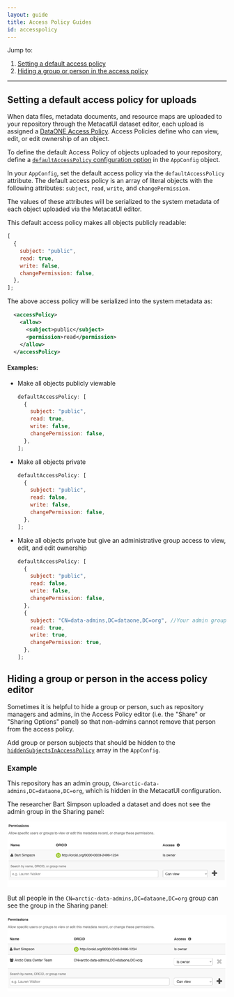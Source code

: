 ```yaml
---
layout: guide
title: Access Policy Guides
id: accesspolicy
---
```


Jump to:

1. [Setting a default access policy](#setting-a-default-access-policy-for-uploads)
2. [Hiding a group or person in the access policy](#hiding-a-group-or-person-in-the-access-policy-editor)

---

## Setting a default access policy for uploads

When data files, metadata documents, and resource maps are uploaded to your repository
through the MetacatUI dataset editor, each upload is assigned a [DataONE Access Policy](https://releases.dataone.org/online/api-documentation-v2.0.1/apis/Types.html#Types.AccessPolicy). Access Policies define who can view, edit, or edit ownership of an object.

To define the default Access Policy of objects uploaded to your repository,
define a [`defaultAccessPolicy` configuration option](../docs/AppConfig.html#defaultAccessPolicy) in the `AppConfig` object.

In your `AppConfig`, set the default access policy via the `defaultAccessPolicy` attribute. The default access policy is an array of literal objects
with the following attributes:
`subject`, `read`, `write`, and `changePermission`.

The values of these attributes will be serialized to the system metadata of each object uploaded via the MetacatUI editor.

This default access policy makes all objects publicly readable:

```javascript
[
  {
    subject: "public",
    read: true,
    write: false,
    changePermission: false,
  },
];
```

The above access policy will be serialized into the system metadata as:

```xml
  <accessPolicy>
    <allow>
      <subject>public</subject>
      <permission>read</permission>
    </allow>
  </accessPolicy>
```

#### Examples:

- Make all objects publicly viewable

  ```js
  defaultAccessPolicy: [
    {
      subject: "public",
      read: true,
      write: false,
      changePermission: false,
    },
  ];
  ```

- Make all objects private

  ```js
  defaultAccessPolicy: [
    {
      subject: "public",
      read: false,
      write: false,
      changePermission: false,
    },
  ];
  ```

- Make all objects private but give an administrative group access to view, edit, and edit ownership

  ```js
  defaultAccessPolicy: [
    {
      subject: "public",
      read: false,
      write: false,
      changePermission: false,
    },
    {
      subject: "CN=data-admins,DC=dataone,DC=org", //Your admin group ID/subject
      read: true,
      write: true,
      changePermission: true,
    },
  ];
  ```

## Hiding a group or person in the access policy editor

Sometimes it is helpful to hide a group or person, such as repository managers and admins, in the Access Policy editor (i.e. the "Share" or "Sharing Options" panel) so that non-admins cannot remove that person from the access policy.

Add group or person subjects that should be hidden to the [`hiddenSubjectsInAccessPolicy`](https://nceas.github.io/metacatui/docs/AppConfig.html#hiddenSubjectsInAccessPolicy) array in the `AppConfig`.

### Example

This repository has an admin group, `CN=arctic-data-admins,DC=dataone,DC=org`, which is hidden in the MetacatUI configuration.

The researcher Bart Simpson uploaded a dataset and does not see the admin group in the Sharing panel:

![Researcher's view](images/accpol/researcherview.png)

But all people in the `CN=arctic-data-admins,DC=dataone,DC=org` group can see the group in the Sharing panel:

![Admin's view](images/accpol/adminview.png)

